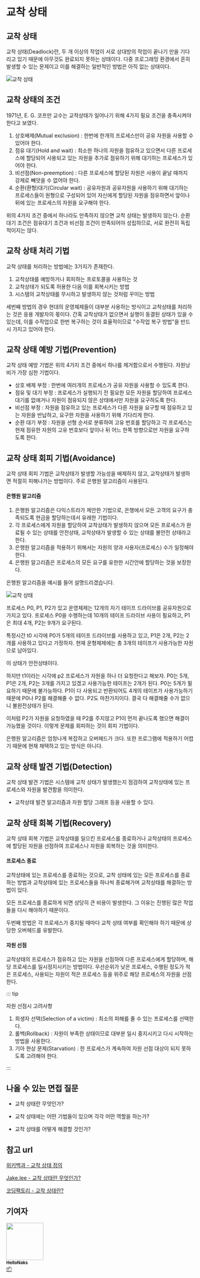 # 교착 상태



## 교착 상태

교착 상태(Deadlock)란, 두 개 이상의 작업이 서로 상대방의 작업이 끝나기 만을 기다리고 있기 때문에 아무것도 완료되지 못하는 상태이다. 다중 프로그래밍 환경에서 흔히 발생할 수 있는 문제이고 이를 해결하는 일반적인 방법은 아직 없는 상태이다.

![교착 상태](/img/computer_architecture_and_OS/deadlock/deadlock1.jpg)



## 교착 상태의 조건

1971년, E. G. 코프만 교수는 교착상태가 일어나기 위해 4가지 필요 조건을 충족시켜야 한다고 보였다.

1. 상호배제(Mutual exclusion) : 한번에 한개의 프로세스만이 공유 자원을 사용할 수 있어야 한다.
2. 점유 대기(Hold and wait) : 최소한 하나의 자원을 점유하고 있으면서 다른 프로세스에 할당되어 사용되고 있는 자원을 추가로 점유하기 위해 대기하는 프로세스가 있어야 한다.
3. 비선점(Non-preemption) : 다른 프로세스에 할당된 자원은 사용이 끝날 때까지 강제로 빼앗을 수 없어야 한다.
4. 순환(환형)대기(Circular wait) : 공유자원과 공유자원을 사용하기 위해 대기하는 프로세스들이 원형으로 구성되어 있어 자신에게 할당된 자원을 점유하면서 앞이나 뒤에 있는 프로세스의 자원을 요구해야 한다.

위의 4가지 조건 중에서 하나라도 만족하지 않으면 교착 상태는 발생하지 않는다. 순환대기 조건은 점유대기 조건과 비선점 조건이 만족되어야 성립하므로, 서로 완전히 독립적이지는 않다.



## 교착 상태 처리 기법

교착 상태를 처리하는 방법에는 3가지가 존재한다.

1. 교착상태를 예방하거나 회피하는 프로토콜을 사용하는 것
2. 교착상태가 되도록 허용한 다음 이를 회복시키는 방법
3. 시스템의 교착상태를 무시하고 발생하지 않는 것처럼 꾸미는 방법

세번째 방법의 경우 현대의 운영체제들이 대부분 사용하는 방식이고 교착상태를 처리하는 것은 응용 개발자의 몫이다. 간혹 교착상태가 없으면서 실행이 동결된 상태가 있을 수 있는데, 이를 수작업으로 한번 복구하는 것이 효율적이므로 "수작업 복구 방법"을 반드시 가지고 있어야 한다.



## 교착 상태 예방 기법(Prevention)

교착 상태 예방 기법은 위의 4가지 조건 중에서 하나를 제거함으로서 수행된다. 자원낭비가 가장 심한 기법이다.

- 상호 배제 부정 : 한번에 여러개의 프로세스가 공유 자원을 사용할 수 있도록 한다.
- 점유 및 대기 부정 : 프로세스가 실행되기 전 필요한 모든 자원을 할당하여 프로세스 대기를 없애거나 자원이 점유되지 않은 상태에서만 자원을 요구하도록 한다.
- 비선점 부정 : 자원을 점유하고 있는 프로세스가 다른 자원을 요구할 때 점유하고 있는 자원을 반납하고, 요구한 자원을 사용하기 위해 기다리게 한다.
- 순환 대기 부정 : 자원을 선형 순서로 분류하여 고유 번호를 할당하고 각 프로세스는 현재 점유한 자원의 고유 번호보다 앞이나 뒤 어느 한쪽 방향으로만 자원을 요구하도록 한다.



## 교착 상태 회피 기법(Avoidance)

교착 상태 회피 기법은 교착상태가 발생할 가능성을 배제하지 않고, 교착상태가 발생하면 적절히 피해나가는 방법이다. 주로 은행원 알고리즘이 사용된다.

#### 은행원 알고리즘

1. 은행원 알고리즘은 다익스트라가 제안한 기법으로, 은행에서 모든 고객의 요구가 충족되도록 현금을 할당하는데서 유래한 기법이다.
2. 각 프로세스에게 자원을 할당하여 교착상태가 발생하지 않으며 모든 프로세스가 완료될 수 있는 상태를 안전상태, 교착상태가 발생할 수 있는 상태를 불안전 상태라고 한다.
3. 은행원 알고리즘을 적용하기 위해서는 자원의 양과 사용자(프로세스) 수가 일정해야 한다.
4. 은행원 알고리즘은 프로세스의 모든 요구를 유한한 시간안에 할당하는 것을 보장한다.



은행원 알고리즘을 예시를 들어 설명드리겠습니다.

![교착 상태](/img/computer_architecture_and_OS/deadlock/deadlock2.png)

프로세스 P0, P1, P2가 있고 운영체제는 12개의 자기 테이프 드라이브를 공유자원으로 가지고 있다. 프로세스 P0을 수행하는데 10개의 테이프 드라이브 사용이 필요하고, P1은 최대 4개, P2는 9개가 요구된다.

특정시간 t0 시각에 P0가 5개의 테이프 드라이브를 사용하고 있고, P1은 2개, P2는 2개를 사용하고 있다고 가정하자. 현재 운형체제에는 총 3개의 테이프가 사용가능한 자원으로 남아있다.

이 상태가 안전상태이다.

하지만 t1이라는 시각에 p2 프로세스가 자원을 하나 더 요청한다고 해보자. P0는 5개, P1은 2개, P2는 3개를 가지고 있겠고 사용가능한 테이프는 2개가 된다. P0는 5개가 필요하기 때문에 불가능하다. P1이 다 사용되고 반환되어도 4개의 테이프가 사용가능하기 때문에 P0나 P2를 해결해줄 수 없다. P2도 마찬가지이다. 결국 다 해결해줄 수가 없으니 불완전상태가 된다.

이처럼 P2가 자원을 요청하였을 때 P2를 주지않고 P1이 먼저 끝나도록 했으면 해결이 가능했을 것이다. 이렇게 문제를 회피하는 것이 회피 기법이다.

은행원 알고리즘은 엄청나게 복잡하고 오버헤드가 크다. 또한 프로그램에 적용하기 어렵기 때문에 현재 채택하고 있는 방식은 아니다.

## 교착 상태 발견 기법(Detection)

교착 상태 발견 기법은 시스템에 교착 상태가 발생했는지 점검하여 교착상태에 있는 프로세스와 자원을 발견함을 의미한다.

- 교착상태 발견 알고리즘과 자원 할당 그래프 등을 사용할 수 있다.



## 교착 상태 회복 기법(Recovery)

교착 상태 회복 기법은 교착상태를 일으킨 프로세스를 종료하거나 교착상태의 프로세스에 할당된 자원을 선점하여 프로세스나 자원을 회복하는 것을 의미한다.

#### 프로세스 종료

교착상태에 있는 프로세스를 종료하는 것으로, 교착 상태에 있는 모든 프로세스를 종료하는 방법과 교착상태에 있는 프로세스들을 하나씩 종료해가며 교착상태를 해결하는 방법이 있다.

모든 프로세스를 종료하게 되면 상당히 큰 비용이 발생한다. 그 이유는 진행된 많은 작업들을 다시 해야하기 때문이다.

두번째 방법은 각 프로세스가 중지될 때마다 교착 상태 여부를 확인해야 하기 때문에 상당한 오버헤드를 유발한다.

#### 자원 선점

교착상태의 프로세스가 점유하고 있는 자원을 선점하여 다른 프로세스에게 할당하며, 해당 프로세스를 일시정지시키는 방법이다. 우선순위가 낮은 프로세스, 수행된 정도가 적은 프로세스, 사용되는 자원이 적은 프로세스 등을 위주로 해당 프로세스의 자원을 선점한다.

::: tip

자원 선점시 고려사항

1. 희생자 선택(Selection of a victim) : 최소의 피해를 줄 수 있는 프로세스를 선택한다.
2. 롤백(Rollback) : 자원이 부족한 상태이므로 대부분 일시 중지시키고 다시 시작하는 방법을 사용한다.
3. 기아 현상 문제(Starvation) : 한 프로세스가 계속하여 자원 선점 대상이 되지 못하도록 고려해야 한다.

:::



## 나올 수 있는 면접 질문

- 교착 상태란 무엇인가?

- 교착 상태에는 어떤 기법들이 있으며 각각 어떤 역할을 하는가?

- 교착 상태를 어떻게 해결할 것인가?

  

## 참고 url

[위키백과 - 교착 상태 정의](https://ko.wikipedia.org/wiki/%EA%B5%90%EC%B0%A9_%EC%83%81%ED%83%9C)

[Jake.lee - 교착 상태란 무엇인가?](https://frontalnh.github.io/2018/04/05/%EC%9A%B4%EC%98%81%EC%B2%B4%EC%A0%9C-%EA%B5%90%EC%B0%A9%EC%83%81%ED%83%9C-deadlock-%EB%9E%80-%EB%AC%B4%EC%97%87%EC%9D%B8%EA%B0%80/)

[코딩팩토리 - 교착 상태란?](https://coding-factory.tistory.com/311)

## 기여자


 <td align="center"><a href="https://github.com/HelloNaks"><img src="https://avatars.githubusercontent.com/u/49478141?v=4?s=100" width="100px;" alt=""/><br /><sub><b>HelloNaks</b></sub></a><br /><a href="#platform-HelloNaks" title="Packaging/porting to new platform">📦</a></td>